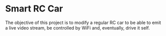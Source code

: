 # Smart RC Car
The objective of this project is to modify a regular RC car to be able to emit a live video stream, be controlled by WiFi and, eventually, drive it self.

